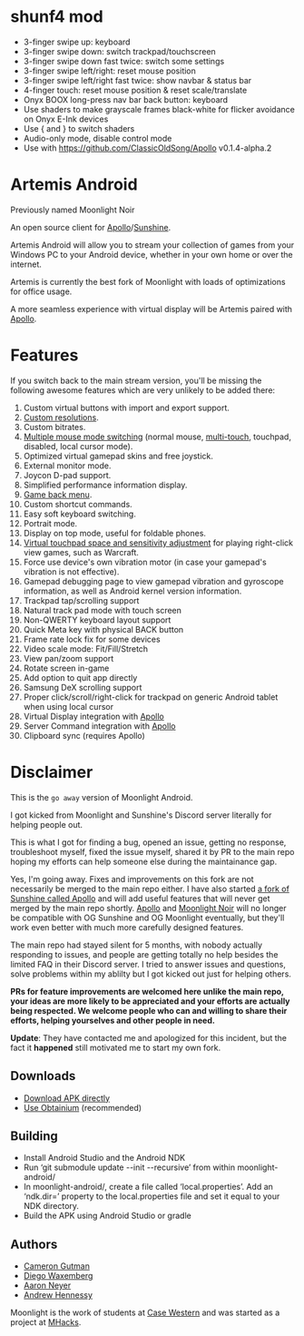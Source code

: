 # shunf4 mod

- 3-finger swipe up: keyboard
- 3-finger swipe down: switch trackpad/touchscreen
- 3-finger swipe down fast twice: switch some settings
- 3-finger swipe left/right: reset mouse position
- 3-finger swipe left/right fast twice: show navbar & status bar
- 4-finger touch: reset mouse position & reset scale/translate
- Onyx BOOX long-press nav bar back button: keyboard
- Use shaders to make grayscale frames black-white for flicker avoidance on Onyx E-Ink devices
- Use { and } to switch shaders
- Audio-only mode, disable control mode
- Use with https://github.com/ClassicOldSong/Apollo  v0.1.4-alpha.2

# Artemis Android

Previously named Moonlight Noir

An open source client for [Apollo](https://github.com/ClassicOldSong/Apollo)/[Sunshine](https://github.com/LizardByte/Sunshine).

Artemis Android will allow you to stream your collection of games from your Windows PC to your Android device,
whether in your own home or over the internet.

Artemis is currently the best fork of Moonlight with loads of optimizations for office usage.

A more seamless experience with virtual display will be Artemis paired with [Apollo](https://github.com/ClassicOldSong/Apollo).

# Features

If you switch back to the main stream version, you'll be missing the following awesome features which are very unlikely to be added there:

1. Custom virtual buttons with import and export support.
2. [Custom resolutions](https://github.com/moonlight-stream/moonlight-android/pull/1349).
3. Custom bitrates.
4. [Multiple mouse mode switching](https://github.com/moonlight-stream/moonlight-android/pull/1304) (normal mouse, [multi-touch](https://github.com/moonlight-stream/moonlight-android/pull/1364), touchpad, disabled, local cursor mode).
5. Optimized virtual gamepad skins and free joystick.
6. External monitor mode.
7. Joycon D-pad support.
8. Simplified performance information display.
9. [Game back menu](https://github.com/moonlight-stream/moonlight-android/pull/1171).
10. Custom shortcut commands.
11. Easy soft keyboard switching.
12. Portrait mode.
13. Display on top mode, useful for foldable phones.
14. [Virtual touchpad space and sensitivity adjustment](https://github.com/moonlight-stream/moonlight-android/issues/1348#issuecomment-2236344729) for playing right-click view games, such as Warcraft.
15. Force use device's own vibration motor (in case your gamepad's vibration is not effective).
16. Gamepad debugging page to view gamepad vibration and gyroscope information, as well as Android kernel version information.
17. Trackpad tap/scrolling support
18. Natural track pad mode with touch screen
19. Non-QWERTY keyboard layout support
20. Quick Meta key with physical BACK button
21. Frame rate lock fix for some devices
22. Video scale mode: Fit/Fill/Stretch
23. View pan/zoom support
24. Rotate screen in-game
25. Add option to quit app directly
26. Samsung DeX scrolling support
27. Proper click/scroll/right-click for trackpad on generic Android tablet when using local cursor
28. Virtual Display integration with [Apollo](https://github.com/ClassicOldSong/Apollo)
29. Server Command integration with [Apollo](https://github.com/ClassicOldSong/Apollo)
30. Clipboard sync (requires Apollo)

# Disclaimer

This is the `go away` version of Moonlight Android.

I got kicked from Moonlight and Sunshine's Discord server literally for helping people out.

This is what I got for finding a bug, opened an issue, getting no response, troubleshoot myself, fixed the issue myself, shared it by PR to the main repo hoping my efforts can help someone else during the maintainance gap.

Yes, I'm going away. Fixes and improvements on this fork are not necessarily be merged to the main repo either. I have also started [a fork of Sunshine called Apollo](https://github.com/ClassicOldSong/Apollo) and will add useful features that will never get merged by the main repo shortly. [Apollo](https://github.com/ClassicOldSong/Apollo) and [Moonlight Noir](https://github.com/ClassicOldSong/moonlight-android) will no longer be compatible with OG Sunshine and OG Moonlight eventually, but they'll work even better with much more carefully designed features.

The main repo had stayed silent for 5 months, with nobody actually responding to issues, and people are getting totally no help besides the limited FAQ in their Discord server. I tried to answer issues and questions, solve problems within my ablilty but I got kicked out just for helping others.

**PRs for feature improvements are welcomed here unlike the main repo, your ideas are more likely to be appreciated and your efforts are actually being respected. We welcome people who can and willing to share their efforts, helping yourselves and other people in need.**

**Update**: They have contacted me and apologized for this incident, but the fact it **happened** still motivated me to start my own fork.

## Downloads
* [Download APK directly](https://github.com/ClassicOldSong/moonlight-android/releases)
* [Use Obtainium](https://apps.obtainium.imranr.dev/redirect?r=obtainium://app/%7B%22id%22%3A%22com.limelight.noir%22%2C%22url%22%3A%22https%3A%2F%2Fgithub.com%2FClassicOldSong%2Fmoonlight-android%22%2C%22author%22%3A%22ClassicOldSong%22%2C%22name%22%3A%22Artemis%22%2C%22additionalSettings%22%3A%22%7B%5C%22apkFilterRegEx%5C%22%3A%5C%22nonRoot%5C%22%2C%5C%22matchGroutToUse%5C%22%3A%5C%22%241%5C%22%2C%5C%22versionExtractionRegEx%5C%22%3A%5C%22v(.%2B)%5C%22%7D%22%7D) (recommended)

## Building
* Install Android Studio and the Android NDK
* Run ‘git submodule update --init --recursive’ from within moonlight-android/
* In moonlight-android/, create a file called ‘local.properties’. Add an ‘ndk.dir=’ property to the local.properties file and set it equal to your NDK directory.
* Build the APK using Android Studio or gradle

## Authors

* [Cameron Gutman](https://github.com/cgutman)  
* [Diego Waxemberg](https://github.com/dwaxemberg)  
* [Aaron Neyer](https://github.com/Aaronneyer)  
* [Andrew Hennessy](https://github.com/yetanothername)

Moonlight is the work of students at [Case Western](http://case.edu) and was
started as a project at [MHacks](http://mhacks.org).

